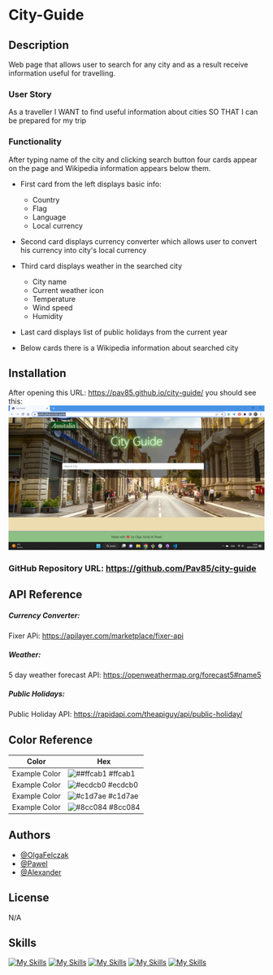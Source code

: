 # City-Guide

## Description

Web page that allows user to search for any city and as a result receive information useful for travelling.

### User Story

As a traveller
I WANT to find useful information about cities
SO THAT I can be prepared for my trip

### Functionality

After typing name of the city and clicking search button four cards appear on the page and Wikipedia information appears below them.

- First card from the left displays basic info:

  - Country
  - Flag
  - Language
  - Local currency

- Second card displays currency converter which allows user to convert his currency into city's local currency

- Third card displays weather in the searched city
  - City name
  - Current weather icon
  - Temperature
  - Wind speed
  - Humidity
- Last card displays list of public holidays from the current year

- Below cards there is a Wikipedia information about searched city

## Installation

After opening this URL: https://pav85.github.io/city-guide/ you should see this: ![city-guide](./assets/images/screenshot.png)

### GitHub Repository URL: https://github.com/Pav85/city-guide

## API Reference

##### **Currency Converter:**

Fixer APi: https://apilayer.com/marketplace/fixer-api

##### **Weather:**

5 day weather forecast API: https://openweathermap.org/forecast5#name5

##### **Public Holidays:**

Public Holiday API: https://rapidapi.com/theapiguy/api/public-holiday/

## Color Reference

| Color         | Hex                                                               |
| ------------- | ----------------------------------------------------------------- |
| Example Color | ![##ffcab1](https://via.placeholder.com/10/ffcab1?text=+) #ffcab1 |
| Example Color | ![#ecdcb0](https://via.placeholder.com/10/ecdcb0?text=+) #ecdcb0  |
| Example Color | ![#c1d7ae](https://via.placeholder.com/10/c1d7ae?text=+) #c1d7ae  |
| Example Color | ![#8cc084](https://via.placeholder.com/10/8cc084?text=+) #8cc084  |

## Authors

- [@OlgaFelczak](https://github.com/OlgaFelczak)
- [@Pawel](https://github.com/Pav85)
- [@Alexander](https://github.com/PurAlex)

## License

N/A

## Skills

[![My Skills](https://skills.thijs.gg/icons?i=html&theme=dark)](https://en.wikipedia.org/wiki/HTML)
[![My Skills](https://skills.thijs.gg/icons?i=css&theme=dark)](https://en.wikipedia.org/wiki/CSS)
[![My Skills](https://skills.thijs.gg/icons?i=javascript&theme=dark)](https://en.wikipedia.org/wiki/JavaScript)
[![My Skills](https://skills.thijs.gg/icons?i=jquery&theme=dark)](https://jquery.com/)
[![My Skills](https://skills.thijs.gg/icons?i=bootstrap&theme=dark)](https://getbootstrap.com/)
